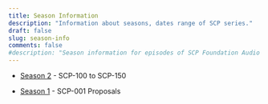 ```yaml
---
title: Season Information
description: "Information about seasons, dates range of SCP series."
draft: false
slug: season-info
comments: false
#description: "Season information for episodes of SCP Foundation Audio Archive."
---
```


* [Season 2](/categories/season-2) - SCP-100 to SCP-150

* [Season 1](/categories/season-1) - SCP-001 Proposals
